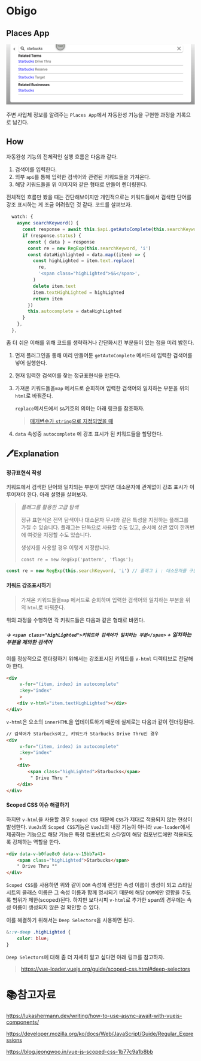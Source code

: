 # Obigo

## Places App

![image-20220824115806218](md-images/image-20220824115806218.png)

주변 사업체 정보를 알려주는 `Places App`에서 자동완성 기능을 구현한 과정을 기록으로 남긴다.

## How

자동완성 기능의 전체적인 실행 흐름은 다음과 같다.

1. 검색어를 입력한다.
2. 외부 `api`를 통해 입력한 검색어와 관련된 키워드들을 가져온다.
3. 해당 키워드들을 위 이미지와 같은 형태로 만들어 렌더링한다.

전체적인 흐름만 봤을 때는 간단해보이지만 개인적으로는 키워드들에서 검색한 단어를 강조 표시하는 게 조금 어려웠던 것 같다. 코드를 살펴보자.

```js
  watch: {
    async searchKeyword() {
      const response = await this.$api.getAutoComplete(this.searchKeyword)
      if (response.status) {
        const { data } = response
        const re = new RegExp(this.searchKeyword, 'i')
        const dataHighlighted = data.map((item) => {
          const highLighted = item.text.replace(
            re,
            '<span class="highLighted">$&</span>',
          )
          delete item.text
          item.textHighLighted = highLighted
          return item
        })
        this.autocomplete = dataHighLighted
      }
    },
  },
```

좀 더 쉬운 이해를 위해 코드를 생략하거나 간단화시킨 부분들이 있는 점을 미리 밝힌다.

1. 먼저 플러그인을 통해 미리 만들어둔 `getAutoComplete` 메서드에 입력한 검색어를 넣어 실행한다.

2. 현재 입력한 검색어를 찾는 정규표현식을 만든다.

3. 가져온 키워드들을`map` 메서드로 순회하며 입력한 검색어와 일치하는 부분을 위의 `html`로 바꿔준다.

   `replace`메서드에서 `$&`기호의 의미는 아래 링크를 참조하자.

   > [매개변수가 `string`으로 지정되었을 때](https://developer.mozilla.org/ko/docs/Web/JavaScript/Reference/Global_Objects/String/replace#%EB%A7%A4%EA%B0%9C%EB%B3%80%EC%88%98%EA%B0%80_string%EC%9C%BC%EB%A1%9C_%EC%A7%80%EC%A0%95%EB%90%98%EC%97%88%EC%9D%84_%EB%95%8C)

4. `data` 속성중 `autocomplete` 에 강조 표시가 된 키워드들을 할당한다.

## :pen:Explanation

#### 정규표현식 작성

키워드에서 검색한 단어와 일치되는 부분이 있다면 대소문자에 관계없이 강조 표시가 이루어져야 한다. 아래 설명을 살펴보자.

> *플래그를 활용한 고급 탐색*
>
> 정규 표현식은 전역 탐색이나 대소문자 무시와 같은 특성을 지정하는 플래그를 가질 수 있습니다. 플래그는 단독으로 사용할 수도 있고, 순서에 상관 없이 한꺼번에 여럿을 지정할 수도 있습니다.
>
> 생성자를 사용할 경우 이렇게 지정합니다.
>
> ```
> const re = new RegExp('pattern', 'flags');
> ```

```js
const re = new RegExp(this.searchKeyword, 'i') // 플래그 i : 대소문자를 구분하지 않음.
```

#### 키워드 강조표시하기

> 가져온 키워드들을`map` 메서드로 순회하며 입력한 검색어와 일치하는 부분을 위의 `html`로 바꿔준다.

위의 과정을 수행하면 각 키워드들은 다음과 같은 형태로 바뀐다.

##### -> `<span class="highLighted">키워드와 검색어가 일치하는 부분</span>` + 일치하는 부분을 제외한 검색어

이를 정상적으로 렌더링하기 위해서는 강조표시된 키워드를 `v-html` 디렉티브로 전달해야 한다.

```html
<div
     v-for="(item, index) in autocomplete"
     :key="index"
     >
    <div v-html="item.textHighLighted"></div>
</div>
```

`v-html`은 요소의 `innerHTML`을 업데이트하기 때문에 실제로는 다음과 같이 렌더링된다.

```html
// 검색어가 Starbucks이고, 키워드가 Starbucks Drive Thru인 경우
<div
     v-for="(item, index) in autocomplete"
     :key="index"
     >
    <div>
        <span class="highLighted">Starbucks</span>
         " Drive Thru "
    </div>
</div>
```

#### Scoped CSS 이슈 해결하기

하지만 `v-html`을 사용할 경우 `Scoped CSS` 때문에 `CSS`가 제대로 적용되지 않는 현상이 발생한다.  `VueJs`의 `Scoped CSS`기능은 `VueJs`의 내장 기능이 아니라 `vue-loader`에서 제공하는 기능으로 해당 기능은 특정 컴포넌트의 스타일이 해당 컴포넌트에만 적용되도록 강제하는 역할을 한다.

```html
<div data-v-b0fae8c0 data-v-15bb7a41>
	<span class="highLighted">Starbucks</span>
	" Drive Thru ""
</div>
```

`Scoped CSS`를 사용하면 위와 같이 `DOM` 속성에 랜덤한 속성 이름이 생성이 되고 스타일 시트의 클래스 이름은 그 속성 이름과 함께 명시되기 때문에 해당 `DOM`에만 영향을 주도록 범위가 제한(scoped)된다. 하지만 보다시피 `v-html`로 추가한 span의 경우에는 속성 이름이 생성되지 않은 걸 확인할 수 있다.

이를 해결하기 위해서는 `Deep Selectors`을 사용하면 된다.

```css
&::v-deep .highLighted {
    color: blue;
}
```

`Deep Selectors`에 대해 좀 더 자세히 알고 싶다면 아래 링크를 참고하자.

> https://vue-loader.vuejs.org/guide/scoped-css.html#deep-selectors

# :books:참고자료

https://lukashermann.dev/writing/how-to-use-async-await-with-vuejs-components/

https://developer.mozilla.org/ko/docs/Web/JavaScript/Guide/Regular_Expressions

https://blog.jeongwoo.in/vue-js-scoped-css-1b77c9a1b8bb